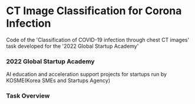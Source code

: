 # CT Image Classification for Corona Infection
Code of the 'Classification of COVID-19 infection through chest CT images' task developed for the '2022 Global Startup Academy'

### 2022 Global Startup Academy
AI education and acceleration support projects for startups run by KOSME(Korea SMEs and Startups Agency)

### Task Overview
